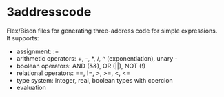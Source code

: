 # 3addresscode 

Flex/Bison files for generating three-address code for simple expressions.   
It supports:  

- assignment: :=
- arithmetic operators: +, -, *, /, ^ (exponentiation), unary -
- boolean operators: AND (&&), OR (||), NOT (!)
- relational operators: ==, !=, >, >=, <, <=
- type system: integer, real, boolean types with coercion
- evaluation 
